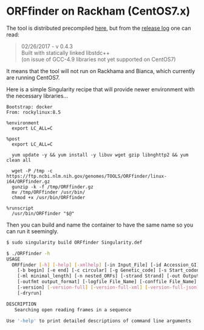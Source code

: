 # ORFfinder on Rackham (CentOS7.x)

The tool is distributed precompiled [here](https://ftp.ncbi.nlm.nih.gov/genomes/TOOLS/ORFfinder/linux-i64/), but from the [release log](https://ftp.ncbi.nlm.nih.gov/genomes/TOOLS/ORFfinder/CHANGELOG.txt) one can read:

> 02/26/2017 - v 0.4.3  
Built with statically linked libstdc++  
(on issue of GCC-4.9 libraries not yet supported on CentOS7)

It means that the tool will not run on Rackhama and Bianca, which currently are running CentOS7.

Here is a simple Singularity recipe that will provide newer environment with the necessary libraries...

```singularity
Bootstrap: docker
From: rockylinux:8.5

%environment
  export LC_ALL=C

%post
  export LC_ALL=C

  yum update -y && yum install -y libuv wget gzip libnghttp2 && yum clean all

  wget -P /tmp -c https://ftp.ncbi.nlm.nih.gov/genomes/TOOLS/ORFfinder/linux-i64/ORFfinder.gz
  gunzip -k -f /tmp/ORFfinder.gz
  mv /tmp/ORFfinder /usr/bin/
  chmod +x /usr/bin/ORFfinder

%runscript
  /usr/bin/ORFfinder "$@"
```

Then you can build and name the container to have the same name so you can run it seemingly.

```bash
$ sudo singularity build ORFfinder Singularity.def
```

```bash
$ ./ORFfinder -h 
USAGE
  ORFfinder [-h] [-help] [-xmlhelp] [-in Input_File] [-id Accession_GI]
    [-b begin] [-e end] [-c circular] [-g Genetic_code] [-s Start_codon]
    [-ml minimal_length] [-n nested_ORFs] [-strand Strand] [-out Output_File]
    [-outfmt output_format] [-logfile File_Name] [-conffile File_Name]
    [-version] [-version-full] [-version-full-xml] [-version-full-json]
    [-dryrun]

DESCRIPTION
   Searching open reading frames in a sequence

Use '-help' to print detailed descriptions of command line arguments
```